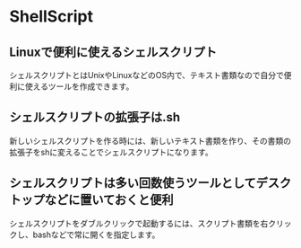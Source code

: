# ShellScript
## Linuxで便利に使えるシェルスクリプト
シェルスクリプトとはUnixやLinuxなどのOS内で、テキスト書類なので自分で便利に使えるツールを作成できます。  

## シェルスクリプトの拡張子は.sh
新しいシェルスクリプトを作る時には、新しいテキスト書類を作り、その書類の拡張子をshに変えることでシェルスクリプトになります。

## シェルスクリプトは多い回数使うツールとしてデスクトップなどに置いておくと便利
シェルスクリプトをダブルクリックで起動するには、スクリプト書類を右クリックし、bashなどで常に開くを指定します。
